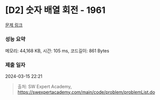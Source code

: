 # [D2] 숫자 배열 회전 - 1961 

[문제 링크](https://swexpertacademy.com/main/code/problem/problemDetail.do?contestProbId=AV5Pq-OKAVYDFAUq) 

### 성능 요약

메모리: 44,168 KB, 시간: 105 ms, 코드길이: 861 Bytes

### 제출 일자

2024-03-15 22:21



> 출처: SW Expert Academy, https://swexpertacademy.com/main/code/problem/problemList.do